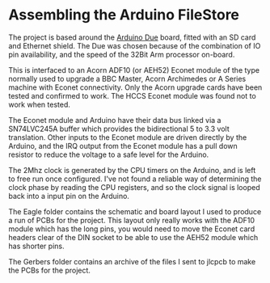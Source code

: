 # Assembling the Arduino FileStore
The project is based around the [Arduino Due](https://store.arduino.cc/arduino-due) board, fitted with an SD card and Ethernet shield. The Due was chosen because of the combination of IO pin availability, and the speed of the 32Bit Arm processor on-board.

This is interfaced to an Acorn ADF10 (or AEH52) Econet module of the type normally used to upgrade a BBC Master, Acorn Archimedes or A Series machine with Econet connectivity. Only the Acorn upgrade cards have been tested and confirmed to work. The HCCS Econet module was found not to work when tested.

The Econet module and Arduino have their data bus linked via a SN74LVC245A buffer which provides the bidirectional 5 to 3.3 volt translation. Other inputs to the Econet module are driven directly by the Arduino, and the IRQ output from the Econet module has a pull down resistor to reduce the voltage to a safe level for the Arduino. 

The 2Mhz clock is generated by the CPU timers on the Arduino, and is left to free run once configured. I've not found a reliable way of determining the clock phase by reading the CPU registers, and so the clock signal is looped back into a input pin on the Arduino.

The Eagle folder contains the schematic and board layout I used to produce a run of PCBs for the project. This layout only really works with the ADF10 module which has the long pins, you would need to move the Econet card headers clear of the DIN socket to be able to use the AEH52 module which has shorter pins. 

The Gerbers folder contains an archive of the files I sent to jlcpcb to make the PCBs for the project.  
